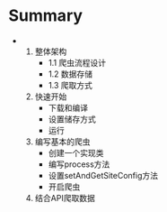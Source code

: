 # Summary

* 1. 整体架构
     * 1.1 爬虫流程设计
     * 1.2 数据存储
     * 1.3 爬取方式
  2. 快速开始
     * 下载和编译
     * 设置储存方式
     * 运行
  3. 编写基本的爬虫
     * 创建一个实现类
     * 编写process方法
     * 设置setAndGetSiteConfig方法
     * 开启爬虫
  4. 结合API爬取数据



